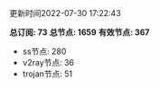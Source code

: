 更新时间2022-07-30 17:22:43

**总订阅: 73**
**总节点: 1659**
**有效节点: 367**
- ss节点: 280
- v2ray节点: 36
- trojan节点: 51
